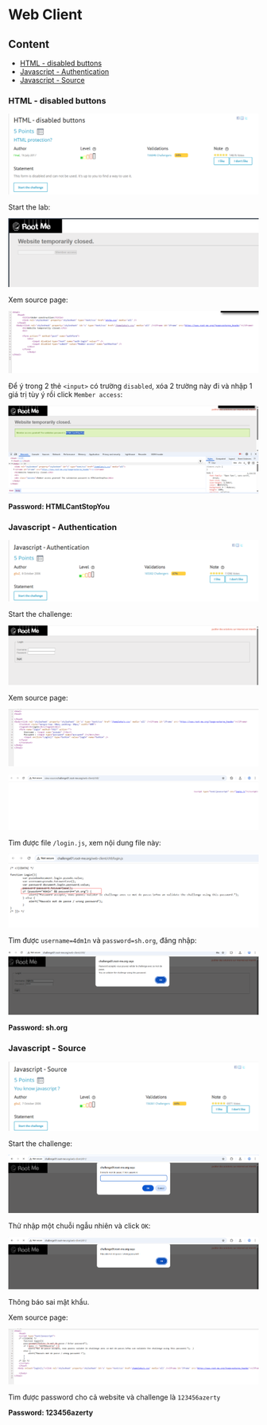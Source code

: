 # Web Client

## Content

- [HTML - disabled buttons](https://github.com/DucThinh47/Rootme-CTF/blob/main/Web-Client/Web_Client.md#html---disabled-buttons)
- [Javascript - Authentication](https://github.com/DucThinh47/Rootme-CTF/blob/main/Web-Client/Web_Client.md#javascript---authentication)
- [Javascript - Source](https://github.com/DucThinh47/Rootme-CTF/blob/main/Web-Client/Web_Client.md#javascript---source)

### HTML - disabled buttons

![img](https://github.com/DucThinh47/Rootme-CTF/blob/main/Web-Client/images/image.png?raw=true)

Start the lab:

![img](https://github.com/DucThinh47/Rootme-CTF/blob/main/Web-Client/images/image1.png?raw=true)

Xem source page:

![img](https://github.com/DucThinh47/Rootme-CTF/blob/main/Web-Client/images/image2.png?raw=true)

Để ý trong 2 thẻ `<input>` có trường `disabled`, xóa 2 trường này đi và nhập 1 giá trị tùy ý rồi click `Member access`:

![img](https://github.com/DucThinh47/Rootme-CTF/blob/main/Web-Client/images/image3.png?raw=true)

**Password: HTMLCantStopYou**

### Javascript - Authentication

![img](https://github.com/DucThinh47/Rootme-CTF/blob/main/Web-Client/images/image4.png?raw=true)

Start the challenge:

![img](https://github.com/DucThinh47/Rootme-CTF/blob/main/Web-Client/images/image5.png?raw=true)

Xem source page:

![img](https://github.com/DucThinh47/Rootme-CTF/blob/main/Web-Client/images/image6.png?raw=true)

![img](https://github.com/DucThinh47/Rootme-CTF/blob/main/Web-Client/images/image7.png?raw=true)

Tìm được file `/login.js`, xem nội dung file này:

![img](https://github.com/DucThinh47/Rootme-CTF/blob/main/Web-Client/images/image8.png?raw=true)

Tìm được `username=4dm1n` và `password=sh.org`, đăng nhập:

![img](https://github.com/DucThinh47/Rootme-CTF/blob/main/Web-Client/images/image9.png?raw=true)

**Password: sh.org**

### Javascript - Source

![img](https://github.com/DucThinh47/Rootme-CTF/blob/main/Web-Client/images/image10.png?raw=true)

Start the challenge:

![img](https://github.com/DucThinh47/Rootme-CTF/blob/main/Web-Client/images/image11.png?raw=true)

Thử nhập một chuỗi ngẫu nhiên và click `OK`:

![img](https://github.com/DucThinh47/Rootme-CTF/blob/main/Web-Client/images/image12.png?raw=true)

Thông báo sai mật khẩu. 

Xem source page:

![img](https://github.com/DucThinh47/Rootme-CTF/blob/main/Web-Client/images/image13.png?raw=true)

Tìm được password cho cả website và challenge là `123456azerty`

**Password: 123456azerty**













